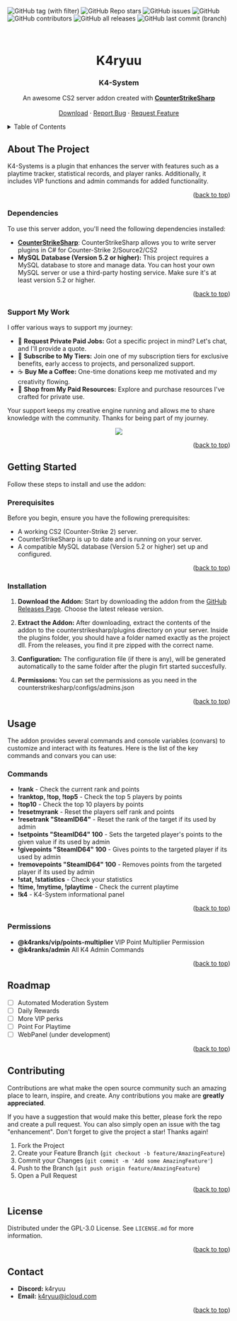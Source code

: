 <a name="readme-top"></a>

![GitHub tag (with filter)](https://img.shields.io/github/v/tag/K4ryuu/K4-System?style=for-the-badge&label=Version)
![GitHub Repo stars](https://img.shields.io/github/stars/K4ryuu/K4-System?style=for-the-badge)
![GitHub issues](https://img.shields.io/github/issues/K4ryuu/K4-System?style=for-the-badge)
![GitHub](https://img.shields.io/github/license/K4ryuu/K4-System?style=for-the-badge)
![GitHub contributors](https://img.shields.io/github/contributors/K4ryuu/K4-System?style=for-the-badge)
![GitHub all releases](https://img.shields.io/github/downloads/K4ryuu/K4-System/total?style=for-the-badge)
![GitHub last commit (branch)](https://img.shields.io/github/last-commit/K4ryuu/K4-System/dev?style=for-the-badge)

<!-- PROJECT LOGO -->
<br />
<div align="center">
  <h1 align="center">K4ryuu</h1>
  <h3 align="center">K4-System</h3>

  <p align="center">
    An awesome CS2 server addon created with <a href="https://github.com/roflmuffin/CounterStrikeSharp"><strong>CounterStrikeSharp</strong></a>
    <br />
    <br />
    <a href="https://github.com/K4ryuu/K4-System/releases">Download</a>
    ·
    <a href="https://github.com/K4ryuu/K4-System/issues/new?assignees=K4ryuu&labels=bug&projects=&template=bug_report.md&title=%5BBUG%5D">Report Bug</a>
    ·
    <a href="https://github.com/K4ryuu/K4-System/issues/new?assignees=K4ryuu&labels=enhancement&projects=&template=feature_request.md&title=%5BREQ%5D">Request Feature</a>
  </p>
</div>

<!-- TABLE OF CONTENTS -->
<details>
  <summary>Table of Contents</summary>
  <ol>
    <li>
      <a href="#about-the-project">About The Project</a>
      <ul>
        <li><a href="#dependencies">Dependencies</a></li>
        <li><a href="#support-my-work">Support My Work</a></li>
      </ul>
    </li>
    <li>
      <a href="#getting-started">Getting Started</a>
      <ul>
        <li><a href="#prerequisites">Prerequisites</a></li>
        <li><a href="#installation">Installation</a></li>
      </ul>
    </li>
    <li>
        <a href="#usage">Usage</a>
        <ul>
            <li><a href="#commands">Commands</a></li>
            <li><a href="#console-variables-(convars)">ConVars</a></li>
      </ul>
    </li>
    <li><a href="#roadmap">Roadmap</a></li>
    <li><a href="#contributing">Contributing</a></li>
    <li><a href="#license">License</a></li>
    <li><a href="#contact">Contact</a></li>
  </ol>
</details>

<!-- ABOUT THE PROJECT -->

## About The Project

K4-Systems is a plugin that enhances the server with features such as a playtime tracker, statistical records, and player ranks. Additionally, it includes VIP functions and admin commands for added functionality.

<p align="right">(<a href="#readme-top">back to top</a>)</p>

### Dependencies

To use this server addon, you'll need the following dependencies installed:

- [**CounterStrikeSharp**](https://github.com/roflmuffin/CounterStrikeSharp/releases): CounterStrikeSharp allows you to write server plugins in C# for Counter-Strike 2/Source2/CS2
- **MySQL Database (Version 5.2 or higher):** This project requires a MySQL database to store and manage data. You can host your own MySQL server or use a third-party hosting service. Make sure it's at least version 5.2 or higher.

<p align="right">(<a href="#readme-top">back to top</a>)</p>

### Support My Work

I offer various ways to support my journey:

- 💬 **Request Private Paid Jobs:** Got a specific project in mind? Let's chat, and I'll provide a quote.
- 🎁 **Subscribe to My Tiers:** Join one of my subscription tiers for exclusive benefits, early access to projects, and personalized support.
- ☕ **Buy Me a Coffee:** One-time donations keep me motivated and my creativity flowing.
- 💼 **Shop from My Paid Resources:** Explore and purchase resources I've crafted for private use.

Your support keeps my creative engine running and allows me to share knowledge with the community. Thanks for being part of my journey.

<p align="center">
<a href="https://www.buymeacoffee.com/k4ryuu">
<img src="https://img.buymeacoffee.com/button-api/?text=Support My Work&emoji=☕&slug=k4ryuu&button_colour=FF5F5F&font_colour=ffffff&font_family=Inter&outline_colour=000000&coffee_colour=FFDD00" />
</a>
</p>

<p align="right">(<a href="#readme-top">back to top</a>)</p>

<!-- GETTING STARTED -->

## Getting Started

Follow these steps to install and use the addon:

### Prerequisites

Before you begin, ensure you have the following prerequisites:

- A working CS2 (Counter-Strike 2) server.
- CounterStrikeSharp is up to date and is running on your server.
- A compatible MySQL database (Version 5.2 or higher) set up and configured.

<p align="right">(<a href="#readme-top">back to top</a>)</p>

### Installation

1. **Download the Addon:** Start by downloading the addon from the [GitHub Releases Page](https://github.com/K4ryuu/K4-System/releases). Choose the latest release version.

2. **Extract the Addon:** After downloading, extract the contents of the addon to the counterstrikesharp/plugins directory on your server. Inside the plugins folder, you should have a folder named exactly as the project dll. From the releases, you find it pre zipped with the correct name.

3. **Configuration:** The configuration file (if there is any), will be generated automatically to the same folder after the plugin firt started succesfully.

4. **Permissions:** You can set the permissions as you need in the counterstrikesharp/configs/admins.json

<p align="right">(<a href="#readme-top">back to top</a>)</p>

<!-- USAGE EXAMPLES -->

## Usage

The addon provides several commands and console variables (convars) to customize and interact with its features. Here is the list of the key commands and convars you can use:

### Commands

- **!rank** - Check the current rank and points
- **!ranktop, !top, !top5** - Check the top 5 players by points
- **!top10** - Check the top 10 players by points
- **!resetmyrank** - Reset the players self rank and points
- **!resetrank "SteamID64"** - Reset the rank of the target if its used by admin
- **!setpoints "SteamID64" 100** - Sets the targeted player's points to the given value if its used by admin
- **!givepoints "SteamID64" 100** - Gives points to the targeted player if its used by admin
- **!removepoints "SteamID64" 100** - Removes points from the targeted player if its used by admin
- **!stat, !statistics** - Check your statistics
- **!time, !mytime, !playtime** - Check the current playtime
- **!k4** - K4-System informational panel

<p align="right">(<a href="#readme-top">back to top</a>)</p>

### Permissions

- **@k4ranks/vip/points-multiplier** VIP Point Multiplier Permission
- **@k4ranks/admin** All K4 Admin Commands

<p align="right">(<a href="#readme-top">back to top</a>)</p>

<!-- ROADMAP -->

## Roadmap

- [ ] Automated Moderation System
- [ ] Daily Rewards
- [ ] More VIP perks
- [ ] Point For Playtime
- [ ] WebPanel (under development)

<p align="right">(<a href="#readme-top">back to top</a>)</p>

<!-- CONTRIBUTING -->

## Contributing

Contributions are what make the open source community such an amazing place to learn, inspire, and create. Any contributions you make are **greatly appreciated**.

If you have a suggestion that would make this better, please fork the repo and create a pull request. You can also simply open an issue with the tag "enhancement".
Don't forget to give the project a star! Thanks again!

1. Fork the Project
2. Create your Feature Branch (`git checkout -b feature/AmazingFeature`)
3. Commit your Changes (`git commit -m 'Add some AmazingFeature'`)
4. Push to the Branch (`git push origin feature/AmazingFeature`)
5. Open a Pull Request

<p align="right">(<a href="#readme-top">back to top</a>)</p>

<!-- LICENSE -->

## License

Distributed under the GPL-3.0 License. See `LICENSE.md` for more information.

<p align="right">(<a href="#readme-top">back to top</a>)</p>

<!-- CONTACT -->

## Contact

- **Discord:** k4ryuu
- **Email:** k4ryuu@icloud.com

<p align="right">(<a href="#readme-top">back to top</a>)</p>
